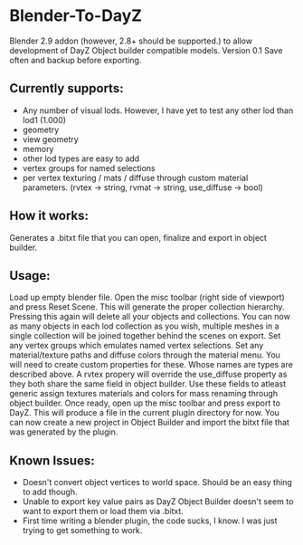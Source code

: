 # Blender-To-DayZ

Blender 2.9 addon (however, 2.8+ should be supported.) to allow development of DayZ Object builder compatible models.
Version 0.1
Save often and backup before exporting.

## Currently supports:
* Any number of visual lods. However, I have yet to test any other lod than lod1 (1.000)
* geometry
* view geometry
* memory
* other lod types are easy to add
* vertex groups for named selections
* per vertex texturing / mats / diffuse through custom material parameters. (rvtex -> string, rvmat -> string, use_diffuse -> bool)


## How it works:
Generates a .bitxt file that you can open, finalize and export in object builder.

## Usage:
Load up empty blender file. Open the misc toolbar (right side of viewport) and press Reset Scene. This will generate the proper collection hierarchy. 
Pressing this again will delete all your objects and collections. You can now as many objects in each lod collection as you wish, multiple meshes in a single collection will be joined together behind the scenes on export.
Set any vertex groups which emulates named vertex selections. Set any material/texture paths and diffuse colors through the material menu. You will need to create custom properties for these. Whose names are types are described above.
A rvtex propery will override the use_diffuse property as they both share the same field in object builder. Use these fields to atleast generic assign textures materials and colors for mass renaming through object builder.
Once ready, open up the misc toolbar and press export to DayZ. This will produce a file in the current plugin directory for now. You can now create a new project in Object Builder and import the bitxt file that was generated by the plugin.


## Known Issues:
* Doesn't convert object vertices to world space. Should be an easy thing to add though.
* Unable to export key value pairs as DayZ Object Builder doesn't seem to want to export them or load them via .bitxt.
* First time writing a blender plugin, the code sucks, I know. I was just trying to get something to work.
